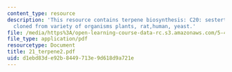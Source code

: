 ```yaml
---
content_type: resource
description: 'This resource contains terpene biosynthesis: C20: sesterterpenes, and
  cloned from variety of organisms plants, rat,human, yeast.'
file: /media/https%3A/open-learning-course-data-rc.s3.amazonaws.com/5-451-chemistry-of-biomolecules-i-fall-2005/d1ebd83de92b8449713e9d618d9a721e_21_terpene2.pdf
file_type: application/pdf
resourcetype: Document
title: 21_terpene2.pdf
uid: d1ebd83d-e92b-8449-713e-9d618d9a721e
---
```

